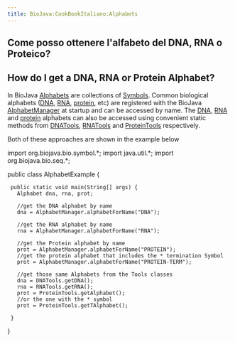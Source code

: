 ```yaml
---
title: BioJava:CookBookItaliano:Alphabets
---
```


Come posso ottenere l'alfabeto del DNA, RNA o Proteico?
-------------------------------------------------------

How do I get a DNA, RNA or Protein Alphabet?
--------------------------------------------

In BioJava
[Alphabets](http://www.biojava.org/docs/api14/org/biojava/bio/symbol/Alphabet.html)
are collections of
[Symbols](http://www.biojava.org/docs/api14/org/biojava/bio/symbol/Symbol.html).
Common biological alphabets ([DNA](wp:DNA "wikilink"),
[RNA](wp:RNA "wikilink"), [protein](wp:protein "wikilink"), etc) are
registered with the BioJava
[AlphabetManager](http://www.biojava.org/docs/api14/org/biojava/bio/symbol/AlphabetManager.html)
at startup and can be accessed by name. The [DNA](wp:DNA "wikilink"),
[RNA](wp:RNA "wikilink") and [protein](wp:protein "wikilink") alphabets
can also be accessed using convenient static methods from
[DNATools](http://www.biojava.org/docs/api14/org/biojava/bio/seq/DNATools.html),
[RNATools](http://www.biojava.org/docs/api14/org/biojava/bio/seq/RNATools.html)
and
[ProteinTools](http://www.biojava.org/docs/api14/org/biojava/bio/seq/ProteinTools.html)
respectively.

Both of these approaches are shown in the example below

<java> import org.biojava.bio.symbol.\*; import java.util.\*; import
org.biojava.bio.seq.\*;

public class AlphabetExample {

` public static void main(String[] args) {`  
`   Alphabet dna, rna, prot;`

`   //get the DNA alphabet by name`  
`   dna = AlphabetManager.alphabetForName("DNA");`

`   //get the RNA alphabet by name`  
`   rna = AlphabetManager.alphabetForName("RNA");`

`   //get the Protein alphabet by name`  
`   prot = AlphabetManager.alphabetForName("PROTEIN");`  
`   //get the protein alphabet that includes the * termination Symbol`  
`   prot = AlphabetManager.alphabetForName("PROTEIN-TERM");`

`   //get those same Alphabets from the Tools classes`  
`   dna = DNATools.getDNA();`  
`   rna = RNATools.getRNA();`  
`   prot = ProteinTools.getAlphabet();`  
`   //or the one with the * symbol`  
`   prot = ProteinTools.getTAlphabet();`

` }`

} </java>
